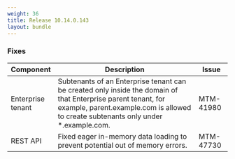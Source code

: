 ```yaml
---
weight: 36
title: Release 10.14.0.143
layout: bundle
---
```


<!--10.14.0.142 - 10.14.0.143-->


### Fixes

<div><table ><colgroup>
<col style="width: 15%;"><col style="width: 70%;"><col style="width: 15%;"></colgroup>
<thead><tr>
<th>
Component</th>
<th>
Description</th>
<th>
Issue</th>
</tr>
</thead><tbody>

<tr>
<td>
Enterprise tenant</td>
<td> Subtenants of an Enterprise tenant can be created only inside the domain of that Enterprise parent tenant, for example, parent.example.com is allowed to create subtenants only under *.example.com. </td>
<td>
MTM-41980</td>
</tr>

<tr>
<td>
REST API</td>
<td> Fixed eager in-memory data loading to prevent potential out of memory errors. </td>
<td>
MTM-47730</td>
</tr>

</tbody></table></div>
